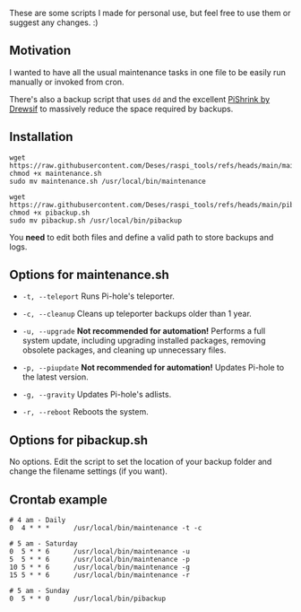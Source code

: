 These are some scripts I made for personal use, but feel free to use them or suggest any changes. :)

## Motivation
I wanted to have all the usual maintenance tasks in one file to be easily run manually or invoked from cron.

There's also a backup script that uses `dd` and the excellent [PiShrink by Drewsif](https://github.com/Drewsif/PiShrink) to massively reduce the space required by backups.

## Installation
```
wget https://raw.githubusercontent.com/Deses/raspi_tools/refs/heads/main/maintenance.sh
chmod +x maintenance.sh
sudo mv maintenance.sh /usr/local/bin/maintenance

wget https://raw.githubusercontent.com/Deses/raspi_tools/refs/heads/main/pibackup.sh
chmod +x pibackup.sh
sudo mv pibackup.sh /usr/local/bin/pibackup
```
You **need** to edit both files and define a valid path to store backups and logs.

## Options for maintenance.sh
- `-t, --teleport`
Runs Pi-hole's teleporter.

- `-c, --cleanup`
Cleans up teleporter backups older than 1 year.

- `-u, --upgrade`
**Not recommended for automation!** Performs a full system update, including upgrading installed packages, removing obsolete packages, and cleaning up unnecessary files.

- `-p, --piupdate`
**Not recommended for automation!** Updates Pi-hole to the latest version.

- `-g, --gravity`
Updates Pi-hole's adlists.  

- `-r, --reboot`
Reboots the system.

## Options for pibackup.sh
No options. Edit the script to set the location of your backup folder and change the filename settings (if you want).

## Crontab example
```
# 4 am - Daily
0  4 * * *      /usr/local/bin/maintenance -t -c

# 5 am - Saturday
0  5 * * 6      /usr/local/bin/maintenance -u
5  5 * * 6      /usr/local/bin/maintenance -p
10 5 * * 6      /usr/local/bin/maintenance -g
15 5 * * 6      /usr/local/bin/maintenance -r

# 5 am - Sunday
0  5 * * 0      /usr/local/bin/pibackup
```
